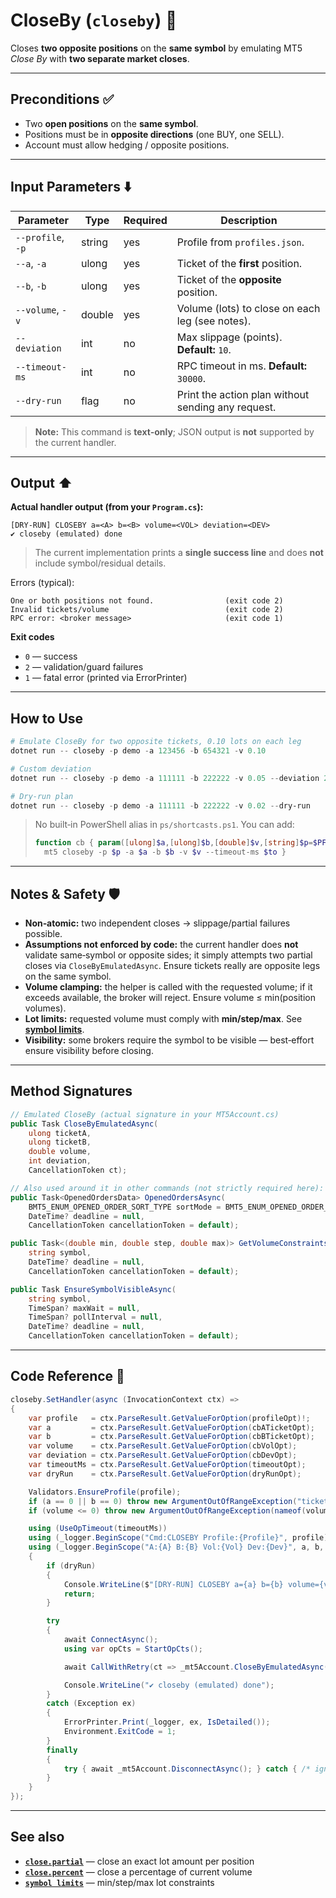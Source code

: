 # CloseBy (`closeby`) 🔁

Closes **two opposite positions** on the **same symbol** by emulating MT5 *Close By* with **two separate market closes**.

---

## Preconditions ✅

* Two **open positions** on the **same symbol**.
* Positions must be in **opposite directions** (one BUY, one SELL).
* Account must allow hedging / opposite positions.

---

## Input Parameters ⬇️

| Parameter         | Type   | Required | Description                                        |
| ----------------- | ------ | -------- | -------------------------------------------------- |
| `--profile`, `-p` | string | yes      | Profile from `profiles.json`.                      |
| `--a`, `-a`       | ulong  | yes      | Ticket of the **first** position.                  |
| `--b`, `-b`       | ulong  | yes      | Ticket of the **opposite** position.               |
| `--volume`, `-v`  | double | yes      | Volume (lots) to close on each leg (see notes).    |
| `--deviation`     | int    | no       | Max slippage (points). **Default:** `10`.          |
| `--timeout-ms`    | int    | no       | RPC timeout in ms. **Default:** `30000`.           |
| `--dry-run`       | flag   | no       | Print the action plan without sending any request. |

> **Note:** This command is **text‑only**; JSON output is **not** supported by the current handler.

---

## Output ⬆️

**Actual handler output (from your `Program.cs`):**

```
[DRY-RUN] CLOSEBY a=<A> b=<B> volume=<VOL> deviation=<DEV>
✔ closeby (emulated) done
```

> The current implementation prints a **single success line** and does **not** include symbol/residual details.

Errors (typical):

```
One or both positions not found.                (exit code 2)
Invalid tickets/volume                          (exit code 2)
RPC error: <broker message>                     (exit code 1)
```

**Exit codes**

* `0` — success
* `2` — validation/guard failures
* `1` — fatal error (printed via ErrorPrinter)

---

## How to Use

```powershell
# Emulate CloseBy for two opposite tickets, 0.10 lots on each leg
dotnet run -- closeby -p demo -a 123456 -b 654321 -v 0.10

# Custom deviation
dotnet run -- closeby -p demo -a 111111 -b 222222 -v 0.05 --deviation 20

# Dry‑run plan
dotnet run -- closeby -p demo -a 111111 -b 222222 -v 0.02 --dry-run
```

> No built‑in PowerShell alias in `ps/shortcasts.ps1`. You can add:
>
> ```powershell
> function cb { param([ulong]$a,[ulong]$b,[double]$v,[string]$p=$PF,[int]$to=$TO)
>   mt5 closeby -p $p -a $a -b $b -v $v --timeout-ms $to }
> ```

---

## Notes & Safety 🛡️

* **Non‑atomic:** two independent closes → slippage/partial failures possible.
* **Assumptions not enforced by code:** the current handler does **not** validate same‑symbol or opposite sides; it simply attempts two partial closes via `CloseByEmulatedAsync`. Ensure tickets really are opposite legs on the same symbol.
* **Volume clamping:** the helper is called with the requested volume; if it exceeds available, the broker will reject. Ensure volume ≤ min(position volumes).
* **Lot limits:** requested volume must comply with **min/step/max**. See **[symbol limits](../Market_Data/Limits.md)**.
* **Visibility:** some brokers require the symbol to be visible — best‑effort ensure visibility before closing.

---

## Method Signatures

```csharp
// Emulated CloseBy (actual signature in your MT5Account.cs)
public Task CloseByEmulatedAsync(
    ulong ticketA,
    ulong ticketB,
    double volume,
    int deviation,
    CancellationToken ct);

// Also used around it in other commands (not strictly required here):
public Task<OpenedOrdersData> OpenedOrdersAsync(
    BMT5_ENUM_OPENED_ORDER_SORT_TYPE sortMode = BMT5_ENUM_OPENED_ORDER_SORT_TYPE.Bmt5OpenedOrderSortByOpenTimeAsc,
    DateTime? deadline = null,
    CancellationToken cancellationToken = default);

public Task<(double min, double step, double max)> GetVolumeConstraintsAsync(
    string symbol,
    DateTime? deadline = null,
    CancellationToken cancellationToken = default);

public Task EnsureSymbolVisibleAsync(
    string symbol,
    TimeSpan? maxWait = null,
    TimeSpan? pollInterval = null,
    DateTime? deadline = null,
    CancellationToken cancellationToken = default);
```

---

## Code Reference 🧩

```csharp
closeby.SetHandler(async (InvocationContext ctx) =>
{
    var profile   = ctx.ParseResult.GetValueForOption(profileOpt)!;
    var a         = ctx.ParseResult.GetValueForOption(cbATicketOpt);
    var b         = ctx.ParseResult.GetValueForOption(cbBTicketOpt);
    var volume    = ctx.ParseResult.GetValueForOption(cbVolOpt);
    var deviation = ctx.ParseResult.GetValueForOption(cbDevOpt);
    var timeoutMs = ctx.ParseResult.GetValueForOption(timeoutOpt);
    var dryRun    = ctx.ParseResult.GetValueForOption(dryRunOpt);

    Validators.EnsureProfile(profile);
    if (a == 0 || b == 0) throw new ArgumentOutOfRangeException("tickets", "Tickets must be > 0.");
    if (volume <= 0) throw new ArgumentOutOfRangeException(nameof(volume), "Volume must be > 0.");

    using (UseOpTimeout(timeoutMs))
    using (_logger.BeginScope("Cmd:CLOSEBY Profile:{Profile}", profile))
    using (_logger.BeginScope("A:{A} B:{B} Vol:{Vol} Dev:{Dev}", a, b, volume, deviation))
    {
        if (dryRun)
        {
            Console.WriteLine($"[DRY-RUN] CLOSEBY a={a} b={b} volume={volume} deviation={deviation}");
            return;
        }

        try
        {
            await ConnectAsync();
            using var opCts = StartOpCts();

            await CallWithRetry(ct => _mt5Account.CloseByEmulatedAsync(a, b, volume, deviation, ct), opCts.Token);

            Console.WriteLine("✔ closeby (emulated) done");
        }
        catch (Exception ex)
        {
            ErrorPrinter.Print(_logger, ex, IsDetailed());
            Environment.ExitCode = 1;
        }
        finally
        {
            try { await _mt5Account.DisconnectAsync(); } catch { /* ignore */ }
        }
    }
});
```

---

## See also

* **[`close.partial`](./Close.partial.md)** — close an exact lot amount per position
* **[`close.percent`](./Close.percent.md)** — close a percentage of current volume
* **[`symbol limits`](../Market_Data/Limits.md)** — min/step/max lot constraints
